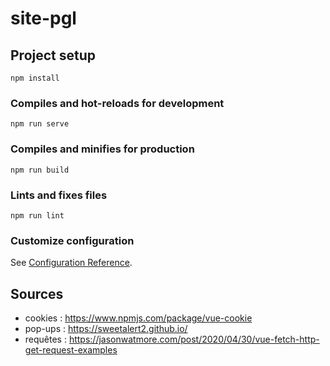# site-pgl

## Project setup
```
npm install
```

### Compiles and hot-reloads for development
```
npm run serve
```

### Compiles and minifies for production
```
npm run build
```

### Lints and fixes files
```
npm run lint
```

### Customize configuration
See [Configuration Reference](https://cli.vuejs.org/config/).

## Sources 
*   cookies : https://www.npmjs.com/package/vue-cookie
*   pop-ups : https://sweetalert2.github.io/
*   requêtes : https://jasonwatmore.com/post/2020/04/30/vue-fetch-http-get-request-examples
